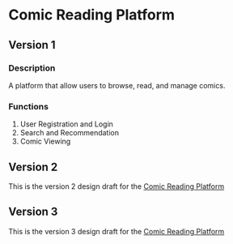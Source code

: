 # Comic Reading Platform

## Version 1
### Description
A platform that allow users to browse, read, and manage comics.
### Functions
1. User Registration and Login
2. Search and Recommendation
3. Comic Viewing

## Version 2
This is the version 2 design draft for the [Comic Reading Platform](https://docs.google.com/document/d/1G0J2kwXOEHS3Y44X0mwu7QlIbOT5PVt0Lc8i-3fMcJ8/edit?usp=sharing)

## Version 3
This is the version 3 design draft for the [Comic Reading Platform](https://docs.google.com/document/d/1CBuUmmNQ7A9P7T8bX5TVsQ2Xn0fouuArMwRkDxww8YA/edit?usp=sharing)
